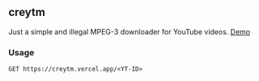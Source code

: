 ## creytm
Just a simple and illegal MPEG-3 downloader for YouTube videos. [Demo](https://creytm.vercel.app/aPnqx56V8-0)

### Usage
```http
GET https://creytm.vercel.app/<YT-ID>
```
